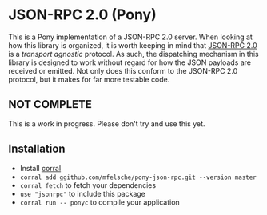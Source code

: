 # JSON-RPC 2.0 (Pony)

This is a Pony implementation of a JSON-RPC 2.0 server. When looking at how this library is organized, it is worth keeping in mind that [JSON-RPC 2.0](http://www.jsonrpc.org/specification) is a _transport agnostic_ protocol. As such, the dispatching mechanism in this library is designed to work without regard for how the JSON payloads are received or emitted. Not only does this conform to the JSON-RPC 2.0 protocol, but it makes for far more testable code.

## NOT COMPLETE
This is a work in progress. Please don't try and use this yet.

## Installation

* Install [corral](https://github.com/ponylang/corral)
* `corral add ggithub.com/mfelsche/pony-json-rpc.git --version master`
* `corral fetch` to fetch your dependencies
* `use "jsonrpc"` to include this package
* `corral run -- ponyc` to compile your application
